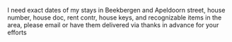 I need exact dates of my stays in Beekbergen and Apeldoorn 
street, house number, house doc, rent contr, house keys, and recognizable items in the area, please email or have them delivered via 
thanks in advance for your efforts



